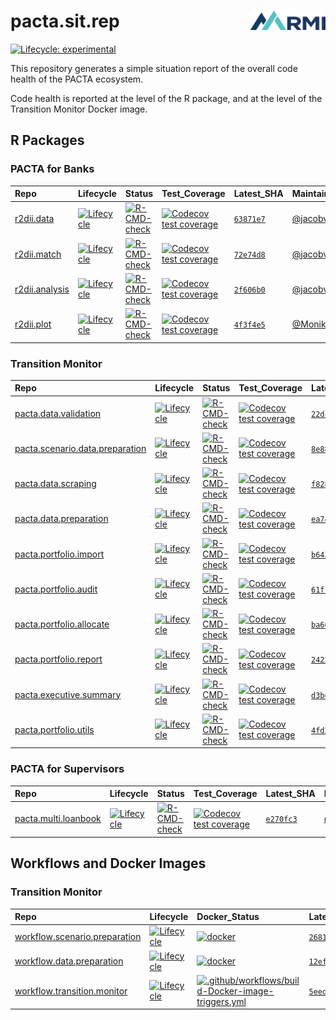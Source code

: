 
<!-- README.md is generated from README.Rmd. Please edit that file -->

# pacta.sit.rep <img src="assets/images/logo.png" align="right" width="120" />

<!-- badges: start -->

[![Lifecycle:
experimental](https://img.shields.io/badge/lifecycle-experimental-orange.svg)](https://lifecycle.r-lib.org/articles/stages.html#experimental)
<!-- badges: end -->

This repository generates a simple situation report of the overall code
health of the PACTA ecosystem.

Code health is reported at the level of the R package, and at the level
of the Transition Monitor Docker image.

## R Packages

### PACTA for Banks

| Repo                                                          | Lifecycle                                                                                                                        | Status                                                                                                                                                                                     | Test_Coverage                                                                                                                                                          | Latest_SHA                                                            | Maintainer                                |
|:--------------------------------------------------------------|:---------------------------------------------------------------------------------------------------------------------------------|:-------------------------------------------------------------------------------------------------------------------------------------------------------------------------------------------|:-----------------------------------------------------------------------------------------------------------------------------------------------------------------------|:----------------------------------------------------------------------|:------------------------------------------|
| [r2dii.data](https://github.com/RMI-PACTA/r2dii.data)         | [![Lifecycle](https://img.shields.io/badge/lifecycle-stable-brightgreen.svg)](https://lifecycle.r-lib.org/articles/stages.html)  | [![R-CMD-check](https://github.com/RMI-PACTA/r2dii.data/actions/workflows/R-CMD-check.yaml/badge.svg)](https://github.com/RMI-PACTA/r2dii.data/actions/workflows/R-CMD-check.yaml)         | [![Codecov test coverage](https://codecov.io/gh/RMI-PACTA/r2dii.data/branch/main/graph/badge.svg)](https://app.codecov.io/gh/RMI-PACTA/r2dii.data?branch=main)         | [`63871e7`](https://github.com/RMI-PACTA/r2dii.data/commits/main)     | [@jacobvjk](https://github.com/jacobvjk/) |
| [r2dii.match](https://github.com/RMI-PACTA/r2dii.match)       | [![Lifecycle](https://img.shields.io/badge/lifecycle-stable-brightgreen.svg)](https://lifecycle.r-lib.org/articles/stages.html)  | [![R-CMD-check](https://github.com/RMI-PACTA/r2dii.match/actions/workflows/R-CMD-check.yaml/badge.svg)](https://github.com/RMI-PACTA/r2dii.match/actions/workflows/R-CMD-check.yaml)       | [![Codecov test coverage](https://codecov.io/gh/RMI-PACTA/r2dii.match/branch/main/graph/badge.svg)](https://app.codecov.io/gh/RMI-PACTA/r2dii.match?branch=main)       | [`72e74d8`](https://github.com/RMI-PACTA/r2dii.match/commits/main)    | [@jacobvjk](https://github.com/jacobvjk/) |
| [r2dii.analysis](https://github.com/RMI-PACTA/r2dii.analysis) | [![Lifecycle](https://img.shields.io/badge/lifecycle-stable-brightgreen.svg)](https://lifecycle.r-lib.org/articles/stages.html)  | [![R-CMD-check](https://github.com/RMI-PACTA/r2dii.analysis/actions/workflows/R-CMD-check.yaml/badge.svg)](https://github.com/RMI-PACTA/r2dii.analysis/actions/workflows/R-CMD-check.yaml) | [![Codecov test coverage](https://codecov.io/gh/RMI-PACTA/r2dii.analysis/branch/main/graph/badge.svg)](https://app.codecov.io/gh/RMI-PACTA/r2dii.analysis?branch=main) | [`2f606b0`](https://github.com/RMI-PACTA/r2dii.analysis/commits/main) | [@jacobvjk](https://github.com/jacobvjk/) |
| [r2dii.plot](https://github.com/RMI-PACTA/r2dii.plot)         | [![Lifecycle](https://img.shields.io/badge/lifecycle-experimental-orange.svg)](https://lifecycle.r-lib.org/articles/stages.html) | [![R-CMD-check](https://github.com/RMI-PACTA/r2dii.plot/actions/workflows/R-CMD-check.yaml/badge.svg)](https://github.com/RMI-PACTA/r2dii.plot/actions/workflows/R-CMD-check.yaml)         | [![Codecov test coverage](https://codecov.io/gh/RMI-PACTA/r2dii.plot/branch/main/graph/badge.svg)](https://app.codecov.io/gh/RMI-PACTA/r2dii.plot?branch=main)         | [`4f3f4e5`](https://github.com/RMI-PACTA/r2dii.plot/commits/main)     | [@MonikaFu](https://github.com/MonikaFu/) |

### Transition Monitor

| Repo                                                                                            | Lifecycle                                                                                                                        | Status                                                                                                                                                                                                                       | Test_Coverage                                                                                                                                                                                            | Latest_SHA                                                                             | Maintainer                                |
|:------------------------------------------------------------------------------------------------|:---------------------------------------------------------------------------------------------------------------------------------|:-----------------------------------------------------------------------------------------------------------------------------------------------------------------------------------------------------------------------------|:---------------------------------------------------------------------------------------------------------------------------------------------------------------------------------------------------------|:---------------------------------------------------------------------------------------|:------------------------------------------|
| [pacta.data.validation](https://github.com/RMI-PACTA/pacta.data.validation)                     | [![Lifecycle](https://img.shields.io/badge/lifecycle-experimental-orange.svg)](https://lifecycle.r-lib.org/articles/stages.html) | [![R-CMD-check](https://github.com/RMI-PACTA/pacta.data.validation/actions/workflows/R-CMD-check.yaml/badge.svg)](https://github.com/RMI-PACTA/pacta.data.validation/actions/workflows/R-CMD-check.yaml)                     | [![Codecov test coverage](https://codecov.io/gh/RMI-PACTA/pacta.data.validation/branch/main/graph/badge.svg)](https://app.codecov.io/gh/RMI-PACTA/pacta.data.validation?branch=main)                     | [`22dc7fa`](https://github.com/RMI-PACTA/pacta.data.validation/commits/main)           | [@cjyetman](https://github.com/cjyetman/) |
| [pacta.scenario.data.preparation](https://github.com/RMI-PACTA/pacta.scenario.data.preparation) | [![Lifecycle](https://img.shields.io/badge/lifecycle-stable-brightgreen.svg)](https://lifecycle.r-lib.org/articles/stages.html)  | [![R-CMD-check](https://github.com/RMI-PACTA/pacta.scenario.data.preparation/actions/workflows/R-CMD-check.yaml/badge.svg)](https://github.com/RMI-PACTA/pacta.scenario.data.preparation/actions/workflows/R-CMD-check.yaml) | [![Codecov test coverage](https://codecov.io/gh/RMI-PACTA/pacta.scenario.data.preparation/branch/main/graph/badge.svg)](https://app.codecov.io/gh/RMI-PACTA/pacta.scenario.data.preparation?branch=main) | [`8e887df`](https://github.com/RMI-PACTA/pacta.scenario.data.preparation/commits/main) | [@cjyetman](https://github.com/cjyetman/) |
| [pacta.data.scraping](https://github.com/RMI-PACTA/pacta.data.scraping)                         | [![Lifecycle](https://img.shields.io/badge/lifecycle-stable-brightgreen.svg)](https://lifecycle.r-lib.org/articles/stages.html)  | [![R-CMD-check](https://github.com/RMI-PACTA/pacta.data.scraping/actions/workflows/R-CMD-check.yaml/badge.svg)](https://github.com/RMI-PACTA/pacta.data.scraping/actions/workflows/R-CMD-check.yaml)                         | [![Codecov test coverage](https://codecov.io/gh/RMI-PACTA/pacta.data.scraping/branch/main/graph/badge.svg)](https://app.codecov.io/gh/RMI-PACTA/pacta.data.scraping?branch=main)                         | [`f82845e`](https://github.com/RMI-PACTA/pacta.data.scraping/commits/main)             | [@cjyetman](https://github.com/cjyetman/) |
| [pacta.data.preparation](https://github.com/RMI-PACTA/pacta.data.preparation)                   | [![Lifecycle](https://img.shields.io/badge/lifecycle-stable-brightgreen.svg)](https://lifecycle.r-lib.org/articles/stages.html)  | [![R-CMD-check](https://github.com/RMI-PACTA/pacta.data.preparation/actions/workflows/R-CMD-check.yaml/badge.svg)](https://github.com/RMI-PACTA/pacta.data.preparation/actions/workflows/R-CMD-check.yaml)                   | [![Codecov test coverage](https://codecov.io/gh/RMI-PACTA/pacta.data.preparation/branch/main/graph/badge.svg)](https://app.codecov.io/gh/RMI-PACTA/pacta.data.preparation?branch=main)                   | [`ea74f17`](https://github.com/RMI-PACTA/pacta.data.preparation/commits/main)          | [@cjyetman](https://github.com/cjyetman/) |
| [pacta.portfolio.import](https://github.com/RMI-PACTA/pacta.portfolio.import)                   | [![Lifecycle](https://img.shields.io/badge/lifecycle-stable-brightgreen.svg)](https://lifecycle.r-lib.org/articles/stages.html)  | [![R-CMD-check](https://github.com/RMI-PACTA/pacta.portfolio.import/actions/workflows/R-CMD-check.yaml/badge.svg)](https://github.com/RMI-PACTA/pacta.portfolio.import/actions/workflows/R-CMD-check.yaml)                   | [![Codecov test coverage](https://codecov.io/gh/RMI-PACTA/pacta.portfolio.import/branch/main/graph/badge.svg)](https://app.codecov.io/gh/RMI-PACTA/pacta.portfolio.import?branch=main)                   | [`b643c4e`](https://github.com/RMI-PACTA/pacta.portfolio.import/commits/main)          | [@cjyetman](https://github.com/cjyetman/) |
| [pacta.portfolio.audit](https://github.com/RMI-PACTA/pacta.portfolio.audit)                     | [![Lifecycle](https://img.shields.io/badge/lifecycle-stable-brightgreen.svg)](https://lifecycle.r-lib.org/articles/stages.html)  | [![R-CMD-check](https://github.com/RMI-PACTA/pacta.portfolio.audit/actions/workflows/R-CMD-check.yaml/badge.svg)](https://github.com/RMI-PACTA/pacta.portfolio.audit/actions/workflows/R-CMD-check.yaml)                     | [![Codecov test coverage](https://codecov.io/gh/RMI-PACTA/pacta.portfolio.audit/branch/main/graph/badge.svg)](https://app.codecov.io/gh/RMI-PACTA/pacta.portfolio.audit?branch=main)                     | [`61f1472`](https://github.com/RMI-PACTA/pacta.portfolio.audit/commits/main)           | [@cjyetman](https://github.com/cjyetman/) |
| [pacta.portfolio.allocate](https://github.com/RMI-PACTA/pacta.portfolio.allocate)               | [![Lifecycle](https://img.shields.io/badge/lifecycle-stable-brightgreen.svg)](https://lifecycle.r-lib.org/articles/stages.html)  | [![R-CMD-check](https://github.com/RMI-PACTA/pacta.portfolio.allocate/actions/workflows/R-CMD-check.yaml/badge.svg)](https://github.com/RMI-PACTA/pacta.portfolio.allocate/actions/workflows/R-CMD-check.yaml)               | [![Codecov test coverage](https://codecov.io/gh/RMI-PACTA/pacta.portfolio.allocate/branch/main/graph/badge.svg)](https://app.codecov.io/gh/RMI-PACTA/pacta.portfolio.allocate?branch=main)               | [`ba60176`](https://github.com/RMI-PACTA/pacta.portfolio.allocate/commits/main)        | [@cjyetman](https://github.com/cjyetman/) |
| [pacta.portfolio.report](https://github.com/RMI-PACTA/pacta.portfolio.report)                   | [![Lifecycle](https://img.shields.io/badge/lifecycle-experimental-orange.svg)](https://lifecycle.r-lib.org/articles/stages.html) | [![R-CMD-check](https://github.com/RMI-PACTA/pacta.portfolio.report/actions/workflows/R-CMD-check.yaml/badge.svg)](https://github.com/RMI-PACTA/pacta.portfolio.report/actions/workflows/R-CMD-check.yaml)                   | [![Codecov test coverage](https://codecov.io/gh/RMI-PACTA/pacta.portfolio.report/branch/main/graph/badge.svg)](https://app.codecov.io/gh/RMI-PACTA/pacta.portfolio.report?branch=main)                   | [`24221e7`](https://github.com/RMI-PACTA/pacta.portfolio.report/commits/main)          | [@MonikaFu](https://github.com/MonikaFu/) |
| [pacta.executive.summary](https://github.com/RMI-PACTA/pacta.executive.summary)                 | [![Lifecycle](https://img.shields.io/badge/lifecycle-experimental-orange.svg)](https://lifecycle.r-lib.org/articles/stages.html) | [![R-CMD-check](https://github.com/RMI-PACTA/pacta.executive.summary/actions/workflows/R-CMD-check.yaml/badge.svg)](https://github.com/RMI-PACTA/pacta.executive.summary/actions/workflows/R-CMD-check.yaml)                 | [![Codecov test coverage](https://codecov.io/gh/RMI-PACTA/pacta.executive.summary/branch/main/graph/badge.svg)](https://app.codecov.io/gh/RMI-PACTA/pacta.executive.summary?branch=main)                 | [`d3be98c`](https://github.com/RMI-PACTA/pacta.executive.summary/commits/main)         | [@MonikaFu](https://github.com/MonikaFu/) |
| [pacta.portfolio.utils](https://github.com/RMI-PACTA/pacta.portfolio.utils)                     | [![Lifecycle](https://img.shields.io/badge/lifecycle-stable-brightgreen.svg)](https://lifecycle.r-lib.org/articles/stages.html)  | [![R-CMD-check](https://github.com/RMI-PACTA/pacta.portfolio.utils/actions/workflows/R-CMD-check.yaml/badge.svg)](https://github.com/RMI-PACTA/pacta.portfolio.utils/actions/workflows/R-CMD-check.yaml)                     | [![Codecov test coverage](https://codecov.io/gh/RMI-PACTA/pacta.portfolio.utils/branch/main/graph/badge.svg)](https://app.codecov.io/gh/RMI-PACTA/pacta.portfolio.utils?branch=main)                     | [`4fd21e5`](https://github.com/RMI-PACTA/pacta.portfolio.utils/commits/main)           | [@cjyetman](https://github.com/cjyetman/) |

### PACTA for Supervisors

| Repo                                                                      | Lifecycle                                                                                                                        | Status                                                                                                                                                                                                 | Test_Coverage                                                                                                                                                                      | Latest_SHA                                                                  | Maintainer                                |
|:--------------------------------------------------------------------------|:---------------------------------------------------------------------------------------------------------------------------------|:-------------------------------------------------------------------------------------------------------------------------------------------------------------------------------------------------------|:-----------------------------------------------------------------------------------------------------------------------------------------------------------------------------------|:----------------------------------------------------------------------------|:------------------------------------------|
| [pacta.multi.loanbook](https://github.com/RMI-PACTA/pacta.multi.loanbook) | [![Lifecycle](https://img.shields.io/badge/lifecycle-experimental-orange.svg)](https://lifecycle.r-lib.org/articles/stages.html) | [![R-CMD-check](https://github.com/RMI-PACTA/pacta.multi.loanbook/actions/workflows/R-CMD-check.yaml/badge.svg)](https://github.com/RMI-PACTA/pacta.multi.loanbook/actions/workflows/R-CMD-check.yaml) | [![Codecov test coverage](https://codecov.io/gh/RMI-PACTA/pacta.multi.loanbook/branch/main/graph/badge.svg)](https://app.codecov.io/gh/RMI-PACTA/pacta.multi.loanbook?branch=main) | [`e270fc3`](https://github.com/RMI-PACTA/pacta.multi.loanbook/commits/main) | [@jacobvjk](https://github.com/jacobvjk/) |

## Workflows and Docker Images

### Transition Monitor

| Repo                                                                                        | Lifecycle                                                                                                                       | Docker_Status                                                                                                                                                                                                                                                                            | Latest_SHA                                                                           | Maintainer                                      |
|:--------------------------------------------------------------------------------------------|:--------------------------------------------------------------------------------------------------------------------------------|:-----------------------------------------------------------------------------------------------------------------------------------------------------------------------------------------------------------------------------------------------------------------------------------------|:-------------------------------------------------------------------------------------|:------------------------------------------------|
| [workflow.scenario.preparation](https://github.com/RMI-PACTA/workflow.scenario.preparation) | [![Lifecycle](https://img.shields.io/badge/lifecycle-stable-brightgreen.svg)](https://lifecycle.r-lib.org/articles/stages.html) | [![docker](https://github.com/RMI-PACTA/workflow.scenario.preparation/actions/workflows/docker.yml/badge.svg)](https://github.com/RMI-PACTA/workflow.scenario.preparation/actions/workflows/docker.yml)                                                                                  | [`26811fa`](https://github.com/RMI-PACTA/workflow.scenario.preparation/commits/main) | [@cjyetman](https://github.com/cjyetman/)       |
| [workflow.data.preparation](https://github.com/RMI-PACTA/workflow.data.preparation)         | [![Lifecycle](https://img.shields.io/badge/lifecycle-stable-brightgreen.svg)](https://lifecycle.r-lib.org/articles/stages.html) | [![docker](https://github.com/RMI-PACTA/workflow.data.preparation/actions/workflows/docker.yml/badge.svg)](https://github.com/RMI-PACTA/workflow.data.preparation/actions/workflows/docker.yml)                                                                                          | [`12ef43e`](https://github.com/RMI-PACTA/workflow.data.preparation/commits/main)     | [@cjyetman](https://github.com/cjyetman/)       |
| [workflow.transition.monitor](https://github.com/RMI-PACTA/workflow.transition.monitor)     | [![Lifecycle](https://img.shields.io/badge/lifecycle-stable-brightgreen.svg)](https://lifecycle.r-lib.org/articles/stages.html) | [![.github/workflows/build-Docker-image-triggers.yml](https://github.com/RMI-PACTA/workflow.transition.monitor/actions/workflows/build-Docker-image-triggers.yml/badge.svg)](https://github.com/RMI-PACTA/workflow.transition.monitor/actions/workflows/build-Docker-image-triggers.yml) | [`5eedeef`](https://github.com/RMI-PACTA/workflow.transition.monitor/commits/main)   | [@AlexAxthelm](https://github.com/AlexAxthelm/) |
